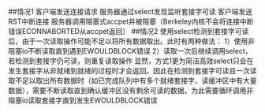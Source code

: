 ##情况1
客户端发送连接请求
服务器通过select发现监听套接字可读
客户端发送RST中断连接
服务器调用阻塞式accpet并被阻塞（Berkeley内核不会将连接中断错误ECONNABORTED从accpet返回）
##情况2
使用select检测到套接字可读后，由于一次读取操作可能不足以将所有数据取出。此时有两种做法：
1）使用非阻塞io不断读取直到遇到EWOULDBLOCK错误
2）读取一次后继续调用select，若检测到套接字仍可读，则重复读取操作
显然，方式1更为简洁高效select只会在发生套接字从非就绪到就绪的过程时才会返回。因此在检测到套接字可读且一次读取不足以取出所有数据时（如已完成队列中有多个就绪套接字，读缓冲区中有大量数据），需要不断读取直到确认缓冲区没有剩余可读的数据。为此需要循环调用非阻塞io读取套接字直到发生EWOULDBLOCK错误
